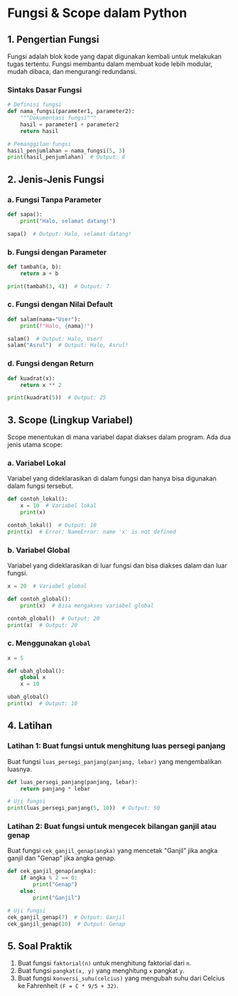 # Fungsi & Scope dalam Python

## 1. Pengertian Fungsi
Fungsi adalah blok kode yang dapat digunakan kembali untuk melakukan tugas tertentu. Fungsi membantu dalam membuat kode lebih modular, mudah dibaca, dan mengurangi redundansi.

### Sintaks Dasar Fungsi
```python
# Definisi fungsi
def nama_fungsi(parameter1, parameter2):
    """Dokumentasi fungsi"""
    hasil = parameter1 + parameter2
    return hasil

# Pemanggilan fungsi
hasil_penjumlahan = nama_fungsi(5, 3)
print(hasil_penjumlahan)  # Output: 8
```

## 2. Jenis-Jenis Fungsi
### a. Fungsi Tanpa Parameter
```python
def sapa():
    print("Halo, selamat datang!")

sapa()  # Output: Halo, selamat datang!
```

### b. Fungsi dengan Parameter
```python
def tambah(a, b):
    return a + b

print(tambah(3, 4))  # Output: 7
```

### c. Fungsi dengan Nilai Default
```python
def salam(nama="User"):
    print(f"Halo, {nama}!")

salam()  # Output: Halo, User!
salam("Asrul")  # Output: Halo, Asrul!
```

### d. Fungsi dengan Return
```python
def kuadrat(x):
    return x ** 2

print(kuadrat(5))  # Output: 25
```

## 3. Scope (Lingkup Variabel)
Scope menentukan di mana variabel dapat diakses dalam program. Ada dua jenis utama scope:

### a. Variabel Lokal
Variabel yang dideklarasikan di dalam fungsi dan hanya bisa digunakan dalam fungsi tersebut.
```python
def contoh_lokal():
    x = 10  # Variabel lokal
    print(x)

contoh_lokal()  # Output: 10
print(x)  # Error: NameError: name 'x' is not defined
```

### b. Variabel Global
Variabel yang dideklarasikan di luar fungsi dan bisa diakses dalam dan luar fungsi.
```python
x = 20  # Variabel global

def contoh_global():
    print(x)  # Bisa mengakses variabel global

contoh_global()  # Output: 20
print(x)  # Output: 20
```

### c. Menggunakan `global`
```python
x = 5

def ubah_global():
    global x
    x = 10

ubah_global()
print(x)  # Output: 10
```

## 4. Latihan
### Latihan 1: Buat fungsi untuk menghitung luas persegi panjang
Buat fungsi `luas_persegi_panjang(panjang, lebar)` yang mengembalikan luasnya.
```python
def luas_persegi_panjang(panjang, lebar):
    return panjang * lebar

# Uji fungsi
print(luas_persegi_panjang(5, 10))  # Output: 50
```

### Latihan 2: Buat fungsi untuk mengecek bilangan ganjil atau genap
Buat fungsi `cek_ganjil_genap(angka)` yang mencetak "Ganjil" jika angka ganjil dan "Genap" jika angka genap.
```python
def cek_ganjil_genap(angka):
    if angka % 2 == 0:
        print("Genap")
    else:
        print("Ganjil")

# Uji fungsi
cek_ganjil_genap(7)  # Output: Ganjil
cek_ganjil_genap(10)  # Output: Genap
```

## 5. Soal Praktik
1. Buat fungsi `faktorial(n)` untuk menghitung faktorial dari `n`.
2. Buat fungsi `pangkat(x, y)` yang menghitung `x` pangkat `y`.
3. Buat fungsi `konversi_suhu(celcius)` yang mengubah suhu dari Celcius ke Fahrenheit `(F = C * 9/5 + 32)`.
